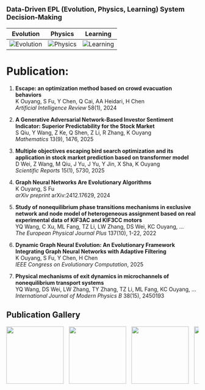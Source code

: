 ## <small>Data-Driven EPL (Evolution, Physics, Learning) System Decision-Making</small>

| Evolution | Physics | Learning |
|-----------|---------|----------|
| ![Evolution](https://github.com/user-attachments/assets/cf8114fc-b939-43f9-a3c8-c1042b3c5843) | ![Physics](https://github.com/user-attachments/assets/c1b6f206-1bad-4a5f-b927-ee69c29a3e41) | ![Learning](https://github.com/user-attachments/assets/66ac966a-cfd4-4b86-a0e1-dd90544e3a30) |

# Publication:

1. **Escape: an optimization method based on crowd evacuation behaviors**  
   K Ouyang, S Fu, Y Chen, Q Cai, AA Heidari, H Chen  
   *Artificial Intelligence Review* 58(1), 2024

2. **A Generative Adversarial Network-Based Investor Sentiment Indicator: Superior Predictability for the Stock Market**  
   S Qiu, Y Wang, Z Ke, Q Shen, Z Li, R Zhang, K Ouyang  
   *Mathematics* 13(9), 1476, 2025

3. **Multiple objectives escaping bird search optimization and its application in stock market prediction based on transformer model**  
   D Wei, Z Wang, M Qiu, J Yu, J Yu, Y Jin, X Sha, K Ouyang  
   *Scientific Reports* 15(1), 5730, 2025

4. **Graph Neural Networks Are Evolutionary Algorithms**  
   K Ouyang, S Fu  
   *arXiv preprint* arXiv:2412.17629, 2024

5. **Study of nonequilibrium phase transitions mechanisms in exclusive network and node model of heterogeneous assignment based on real experimental data of KIF3AC and KIF3CC motors**  
   YQ Wang, C Xu, ML Fang, TZ Li, LW Zhang, DS Wei, KC Ouyang, ...  
   *The European Physical Journal Plus* 137(10), 1-22, 2022

6. **Dynamic Graph Neural Evolution: An Evolutionary Framework Integrating Graph Neural Networks with Adaptive Filtering**  
   K Ouyang, S Fu, Y Chen, H Chen  
   *IEEE Congress on Evolutionary Computation*, 2025

7. **Physical mechanisms of exit dynamics in microchannels of nonequilibrium transport systems**  
   YQ Wang, DS Wei, LW Zhang, TY Zhang, TZ Li, ML Fang, KC Ouyang, ...  
   *International Journal of Modern Physics B* 38(15), 2450193

## Publication Gallery

<div style="overflow-x: auto; white-space: nowrap;">
  <img src="https://github.com/user-attachments/assets/fed7b6c1-7806-471b-a591-863fa509f867" height="150" style="display: inline-block; margin-right: 10px;">
  <img src="https://github.com/user-attachments/assets/bc4c89da-826f-4fa2-a391-7be66fb04e85" height="150" style="display: inline-block; margin-right: 10px;">
  <img src="https://github.com/user-attachments/assets/e8af1c48-fc8a-47c5-8a80-917906c88dce" height="150" style="display: inline-block; margin-right: 10px;">
  <img src="https://github.com/user-attachments/assets/88ef3402-cc5a-423b-928a-fe24f915fa43" height="150" style="display: inline-block; margin-right: 10px;">
  <img src="https://github.com/user-attachments/assets/aacc46e4-b6ba-4c67-9dda-45c74ed895e5" height="150" style="display: inline-block; margin-right: 10px;">
  <img src="https://github.com/user-attachments/assets/791127fe-84c6-4935-8e63-4f3bc4eb76c3" height="150" style="display: inline-block; margin-right: 10px;">
  <img src="https://github.com/user-attachments/assets/14f71135-bc34-4d5e-8640-7a80938634b0" height="150" style="display: inline-block;">
</div>

